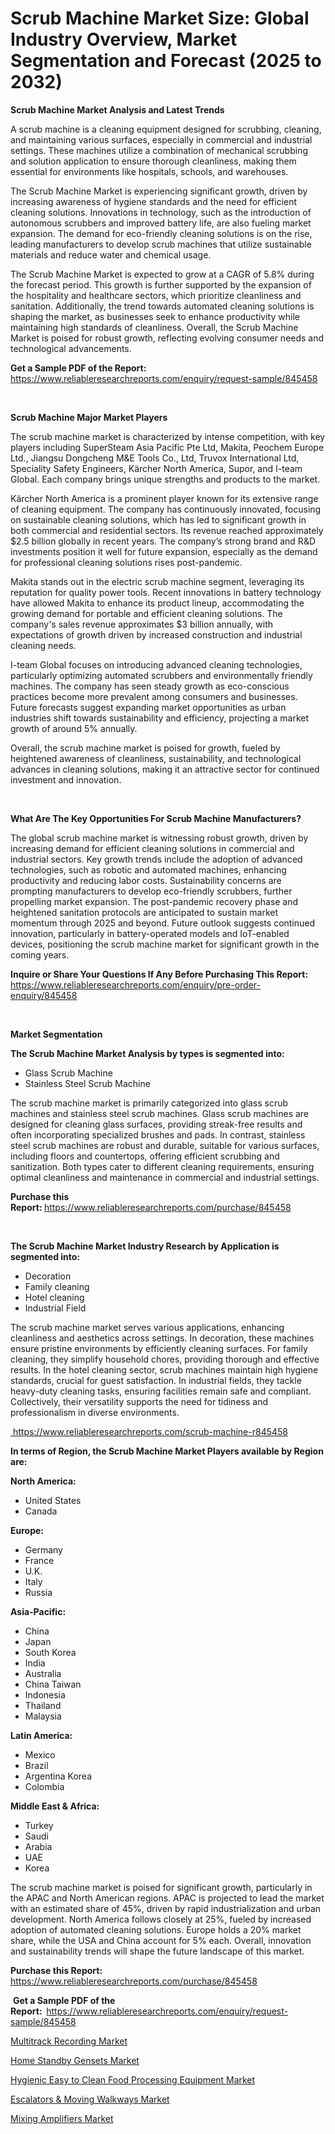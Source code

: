 <p><h1>Scrub Machine Market Size: Global Industry Overview, Market Segmentation and Forecast (2025 to 2032)</h1></p><p><strong>Scrub Machine Market Analysis and Latest Trends</strong></p>
<p><p>A scrub machine is a cleaning equipment designed for scrubbing, cleaning, and maintaining various surfaces, especially in commercial and industrial settings. These machines utilize a combination of mechanical scrubbing and solution application to ensure thorough cleanliness, making them essential for environments like hospitals, schools, and warehouses.</p><p>The Scrub Machine Market is experiencing significant growth, driven by increasing awareness of hygiene standards and the need for efficient cleaning solutions. Innovations in technology, such as the introduction of autonomous scrubbers and improved battery life, are also fueling market expansion. The demand for eco-friendly cleaning solutions is on the rise, leading manufacturers to develop scrub machines that utilize sustainable materials and reduce water and chemical usage.</p><p>The Scrub Machine Market is expected to grow at a CAGR of 5.8% during the forecast period. This growth is further supported by the expansion of the hospitality and healthcare sectors, which prioritize cleanliness and sanitation. Additionally, the trend towards automated cleaning solutions is shaping the market, as businesses seek to enhance productivity while maintaining high standards of cleanliness. Overall, the Scrub Machine Market is poised for robust growth, reflecting evolving consumer needs and technological advancements.</p></p>
<p><strong>Get a Sample PDF of the Report:&nbsp;</strong> <a href="https://www.reliableresearchreports.com/enquiry/request-sample/845458?utm_campaign=117&utm_medium=2&utm_source=Github&utm_content=ia&utm_term=17022025&utm_id=scrub-machine">https://www.reliableresearchreports.com/enquiry/request-sample/845458</a></p>
<p>&nbsp;</p>
<p><strong>Scrub Machine Major Market Players</strong></p>
<p><p>The scrub machine market is characterized by intense competition, with key players including SuperSteam Asia Pacific Pte Ltd, Makita, Peochem Europe Ltd., Jiangsu Dongcheng M&E Tools Co., Ltd, Truvox International Ltd, Speciality Safety Engineers, Kärcher North America, Supor, and I-team Global. Each company brings unique strengths and products to the market.</p><p>Kärcher North America is a prominent player known for its extensive range of cleaning equipment. The company has continuously innovated, focusing on sustainable cleaning solutions, which has led to significant growth in both commercial and residential sectors. Its revenue reached approximately $2.5 billion globally in recent years. The company’s strong brand and R&D investments position it well for future expansion, especially as the demand for professional cleaning solutions rises post-pandemic.</p><p>Makita stands out in the electric scrub machine segment, leveraging its reputation for quality power tools. Recent innovations in battery technology have allowed Makita to enhance its product lineup, accommodating the growing demand for portable and efficient cleaning solutions. The company's sales revenue approximates $3 billion annually, with expectations of growth driven by increased construction and industrial cleaning needs.</p><p>I-team Global focuses on introducing advanced cleaning technologies, particularly optimizing automated scrubbers and environmentally friendly machines. The company has seen steady growth as eco-conscious practices become more prevalent among consumers and businesses. Future forecasts suggest expanding market opportunities as urban industries shift towards sustainability and efficiency, projecting a market growth of around 5% annually.</p><p>Overall, the scrub machine market is poised for growth, fueled by heightened awareness of cleanliness, sustainability, and technological advances in cleaning solutions, making it an attractive sector for continued investment and innovation.</p></p>
<p>&nbsp;</p>
<p><strong>What Are The Key Opportunities For Scrub Machine Manufacturers?</strong></p>
<p><p>The global scrub machine market is witnessing robust growth, driven by increasing demand for efficient cleaning solutions in commercial and industrial sectors. Key growth trends include the adoption of advanced technologies, such as robotic and automated machines, enhancing productivity and reducing labor costs. Sustainability concerns are prompting manufacturers to develop eco-friendly scrubbers, further propelling market expansion. The post-pandemic recovery phase and heightened sanitation protocols are anticipated to sustain market momentum through 2025 and beyond. Future outlook suggests continued innovation, particularly in battery-operated models and IoT-enabled devices, positioning the scrub machine market for significant growth in the coming years.</p></p>
<p><strong>Inquire or Share Your Questions If Any Before Purchasing This Report:</strong> <a href="https://www.reliableresearchreports.com/enquiry/pre-order-enquiry/845458?utm_campaign=117&utm_medium=2&utm_source=Github&utm_content=ia&utm_term=17022025&utm_id=scrub-machine">https://www.reliableresearchreports.com/enquiry/pre-order-enquiry/845458</a></p>
<p>&nbsp;</p>
<p><strong>Market Segmentation</strong></p>
<p><strong>The Scrub Machine Market Analysis by types is segmented into:</strong></p>
<p><ul><li>Glass Scrub Machine</li><li>Stainless Steel Scrub Machine</li></ul></p>
<p><p>The scrub machine market is primarily categorized into glass scrub machines and stainless steel scrub machines. Glass scrub machines are designed for cleaning glass surfaces, providing streak-free results and often incorporating specialized brushes and pads. In contrast, stainless steel scrub machines are robust and durable, suitable for various surfaces, including floors and countertops, offering efficient scrubbing and sanitization. Both types cater to different cleaning requirements, ensuring optimal cleanliness and maintenance in commercial and industrial settings.</p></p>
<p><strong>Purchase this Report:&nbsp;</strong><a href="https://www.reliableresearchreports.com/purchase/845458?utm_campaign=117&utm_medium=2&utm_source=Github&utm_content=ia&utm_term=17022025&utm_id=scrub-machine">https://www.reliableresearchreports.com/purchase/845458</a></p>
<p>&nbsp;</p>
<p><strong>The Scrub Machine Market Industry Research by Application is segmented into:</strong></p>
<p><ul><li>Decoration</li><li>Family cleaning</li><li>Hotel cleaning</li><li>Industrial Field</li></ul></p>
<p><p>The scrub machine market serves various applications, enhancing cleanliness and aesthetics across settings. In decoration, these machines ensure pristine environments by efficiently cleaning surfaces. For family cleaning, they simplify household chores, providing thorough and effective results. In the hotel cleaning sector, scrub machines maintain high hygiene standards, crucial for guest satisfaction. In industrial fields, they tackle heavy-duty cleaning tasks, ensuring facilities remain safe and compliant. Collectively, their versatility supports the need for tidiness and professionalism in diverse environments.</p></p>
<p><a href="https://www.reliableresearchreports.com/scrub-machine-r845458?utm_campaign=117&utm_medium=2&utm_source=Github&utm_content=ia&utm_term=17022025&utm_id=scrub-machine">&nbsp;https://www.reliableresearchreports.com/scrub-machine-r845458</a></p>
<p><strong>In terms of Region, the Scrub Machine Market Players available by Region are:</strong></p>
<p>
    <p> <strong> North America: </strong>
        <ul>
            <li>United States</li>
            <li>Canada</li>
        </ul>
        </p> 
    <p> <strong> Europe: </strong>
        <ul>
            <li>Germany</li>
            <li>France</li>
            <li>U.K.</li>
            <li>Italy</li>
            <li>Russia</li>
        </ul>
        </p> 
    <p> <strong> Asia-Pacific: </strong>
        <ul>
            <li>China</li>
            <li>Japan</li>
            <li>South Korea</li>
            <li>India</li>
            <li>Australia</li>
            <li>China Taiwan</li>
            <li>Indonesia</li>
            <li>Thailand</li>
            <li>Malaysia</li>
        </ul>
        </p> 
    <p> <strong> Latin America: </strong>
        <ul>
            <li>Mexico</li>
            <li>Brazil</li>
            <li>Argentina Korea</li>
            <li>Colombia</li>
        </ul>
        </p> 
    <p> <strong> Middle East & Africa: </strong>
        <ul>
            <li>Turkey</li>
            <li>Saudi</li>
            <li>Arabia</li>
            <li>UAE</li>
            <li>Korea</li>
        </ul>
    </p>
    </p>
<p><p>The scrub machine market is poised for significant growth, particularly in the APAC and North American regions. APAC is projected to lead the market with an estimated share of 45%, driven by rapid industrialization and urban development. North America follows closely at 25%, fueled by increased adoption of automated cleaning solutions. Europe holds a 20% market share, while the USA and China account for 5% each. Overall, innovation and sustainability trends will shape the future landscape of this market.</p></p>
<p><strong>Purchase this Report: </strong><a href="https://www.reliableresearchreports.com/purchase/845458?utm_campaign=117&utm_medium=2&utm_source=Github&utm_content=ia&utm_term=17022025&utm_id=scrub-machine">https://www.reliableresearchreports.com/purchase/845458</a></p>
<p>&nbsp;<strong>Get a Sample PDF of the Report:&nbsp;&nbsp;</strong><a href="https://www.reliableresearchreports.com/enquiry/request-sample/845458?utm_campaign=117&utm_medium=2&utm_source=Github&utm_content=ia&utm_term=17022025&utm_id=scrub-machine">https://www.reliableresearchreports.com/enquiry/request-sample/845458</a></p>
<p><strong></strong></p>
<p><p><a href="https://github.com/alasmyayock/Market-Research-Report-List-1/blob/main/multitrack-recording-market.md?utm_campaign=117&utm_medium=2&utm_source=Github&utm_content=ia&utm_term=17022025&utm_id=scrub-machine">Multitrack Recording Market</a></p><p><a href="https://github.com/aksayvoogdt/Market-Research-Report-List-1/blob/main/home-standby-gensets-market.md?utm_campaign=117&utm_medium=2&utm_source=Github&utm_content=ia&utm_term=17022025&utm_id=scrub-machine">Home Standby Gensets Market</a></p><p><a href="https://github.com/phumlaaijem/Market-Research-Report-List-1/blob/main/hygienic-easy-to-clean-food-processing-equipment-market.md?utm_campaign=117&utm_medium=2&utm_source=Github&utm_content=ia&utm_term=17022025&utm_id=scrub-machine">Hygienic Easy to Clean Food Processing Equipment Market</a></p><p><a href="https://github.com/eusoffyhanty/Market-Research-Report-List-1/blob/main/escalators-moving-walkways-market.md?utm_campaign=117&utm_medium=2&utm_source=Github&utm_content=ia&utm_term=17022025&utm_id=scrub-machine">Escalators & Moving Walkways Market</a></p><p><a href="https://github.com/memorirummy/Market-Research-Report-List-1/blob/main/mixing-amplifiers-market.md?utm_campaign=117&utm_medium=2&utm_source=Github&utm_content=ia&utm_term=17022025&utm_id=scrub-machine">Mixing Amplifiers Market</a></p></p>